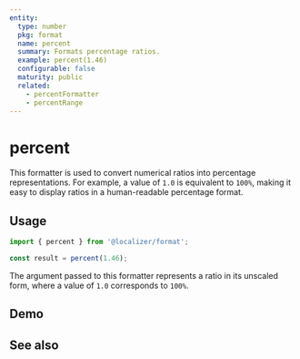 ```yaml
---
entity:
  type: number
  pkg: format
  name: percent
  summary: Formats percentage ratios.
  example: percent(1.46)
  configurable: false
  maturity: public
  related:
    - percentFormatter
    - percentRange
---
```


# percent <Package name="format"/>

This formatter is used to convert numerical ratios into percentage representations. For example, a value of `1.0` is equivalent to `100%`, making it easy to display ratios in a human-readable percentage format.

## Usage

```typescript twoslash
import { percent } from '@localizer/format';

const result = percent(1.46);
```

The argument passed to this formatter represents a ratio in its unscaled form, where a value of `1.0` corresponds to `100%`.

## Demo

<script setup>
  import { ref } from 'vue';
  import { NFormItem } from 'naive-ui/es/form';
  import { NInputNumber } from 'naive-ui/es/input-number';

  const value = ref(1.46);
</script>

<EntityDemo :args="[value]">
  <NFormItem label="Value">
    <NInputNumber clearable v-model:value="value" :step="0.01"/>
  </NFormItem>
</EntityDemo>

## See also

<Entities />
